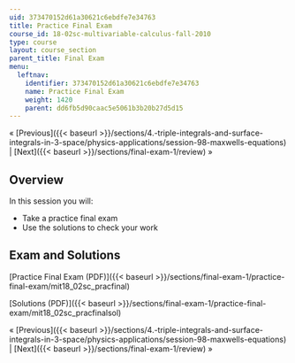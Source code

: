 ```yaml
---
uid: 373470152d61a30621c6ebdfe7e34763
title: Practice Final Exam
course_id: 18-02sc-multivariable-calculus-fall-2010
type: course
layout: course_section
parent_title: Final Exam
menu:
  leftnav:
    identifier: 373470152d61a30621c6ebdfe7e34763
    name: Practice Final Exam
    weight: 1420
    parent: dd6fb5d90caac5e5061b3b20b27d5d15
---
```


« [Previous]({{< baseurl >}}/sections/4.-triple-integrals-and-surface-integrals-in-3-space/physics-applications/session-98-maxwells-equations) | [Next]({{< baseurl >}}/sections/final-exam-1/review) »

Overview
--------

In this session you will:

*   Take a practice final exam
*   Use the solutions to check your work

Exam and Solutions
------------------

[Practice Final Exam (PDF)]({{< baseurl >}}/sections/final-exam-1/practice-final-exam/mit18_02sc_pracfinal)

[Solutions (PDF)]({{< baseurl >}}/sections/final-exam-1/practice-final-exam/mit18_02sc_pracfinalsol)

« [Previous]({{< baseurl >}}/sections/4.-triple-integrals-and-surface-integrals-in-3-space/physics-applications/session-98-maxwells-equations) | [Next]({{< baseurl >}}/sections/final-exam-1/review) »